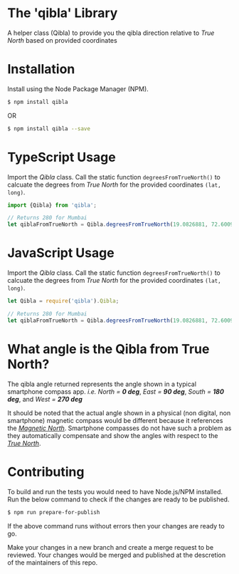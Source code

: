 # The 'qibla' Library
A helper class (Qibla) to provide you the qibla direction relative to *True North* based on provided coordinates

# Installation
Install using the Node Package Manager (NPM).
```bash
$ npm install qibla
```
OR
```bash
$ npm install qibla --save
```

# TypeScript Usage
Import the *Qibla* class. Call the static function `degreesFromTrueNorth()` to calcuate the degrees from *True North* for the provided coordinates `(lat, long)`.
```typescript
import {Qibla} from 'qibla';

// Returns 280 for Mumbai
let qiblaFromTrueNorth = Qibla.degreesFromTrueNorth(19.0826881, 72.6009796);
```

# JavaScript Usage
Import the *Qibla* class. Call the static function `degreesFromTrueNorth()` to calcuate the degrees from *True North* for the provided coordinates `(lat, long)`.
```javascript
let Qibla = require('qibla').Qibla;

// Returns 280 for Mumbai
let qiblaFromTrueNorth = Qibla.degreesFromTrueNorth(19.0826881, 72.6009796);
```

# What angle is the Qibla from True North?
The qibla angle returned represents the angle shown in a typical smartphone compass app. *i.e.* *North = **0 deg***, *East = **90 deg***, *South = **180 deg***, and *West = **270 deg***

It should be noted that the actual angle shown in a physical (non digital, non smartphone) magnetic compass would be different because it references the [*Magnetic North*](https://en.wikipedia.org/wiki/North_magnetic_pole). Smartphone compasses do not have such a problem as they automatically compensate and show the angles with respect to the [*True North*](https://en.wikipedia.org/wiki/True_north).

# Contributing
To build and run the tests you would need to have Node.js/NPM installed. Run the below command to check if the changes are ready to be published.
```bash
$ npm run prepare-for-publish
```
If the above command runs without errors then your changes are ready to go.

Make your changes in a new branch and create a merge request to be reviewed. Your changes would be merged and published at the descretion of the maintainers of this repo.
